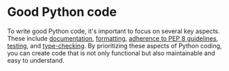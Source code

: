 # Good Python code

To write good Python code, it's important to focus on several key aspects.
These include [documentation](documentation/README.md), [formatting](format.md), [adherence to PEP 8 guidelines](pep-8-compliance.md), [testing](test/README.md), and [type-checking](type-check.md).
By prioritizing these aspects of Python coding, you can create code that is not only functional but also maintainable and easy to understand.
